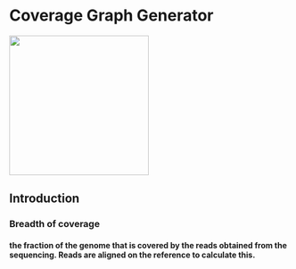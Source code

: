 # Coverage Graph Generator
<div><img src="https://github.com/mohammedemamkhattab/CGGS/assets/134694182/f786dfb1-dbf0-4873-a64c-63ee2a352d94" width="250"/> </div>

## Introduction 
### **Breadth of coverage**
   #### the fraction of the genome that is covered by the reads obtained from the sequencing. Reads are aligned on the reference to calculate this.

